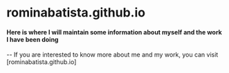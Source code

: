 # rominabatista.github.io

#### Here is where I will maintain some information about myself and the work I have been doing
--
If you are interested to know more about me and my work, you can visit [rominabatista.github.io]
